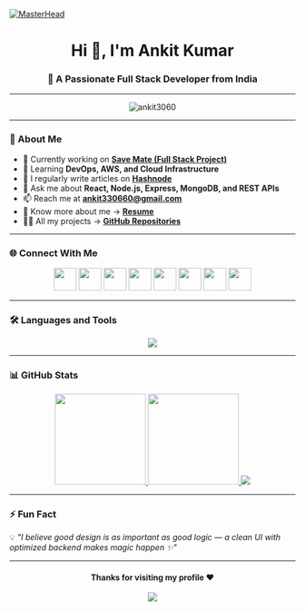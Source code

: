 [![MasterHead](https://www.wingstechsolutions.com/wp-content/uploads/2022/03/full-stack-development.gif)](https://ankit3060.github.io)
<h1 align="center">Hi 👋, I'm Ankit Kumar</h1>
<h3 align="center">🚀 A Passionate Full Stack Developer from India</h3>

---

<p align="center">
  <img src="https://komarev.com/ghpvc/?username=ankit3060&label=Profile%20views&color=0e75b6&style=flat" alt="ankit3060" />
</p>

---

### 🧠 About Me  
- 🔭 Currently working on **[Save Mate (Full Stack Project)](https://github.com/Ankit3060/Save-Mate)**  
- 🌱 Learning **DevOps, AWS, and Cloud Infrastructure**  
- 📝 I regularly write articles on **[Hashnode](https://hashnode.com/@ankit3060)**  
- 💬 Ask me about **React, Node.js, Express, MongoDB, and REST APIs**  
- 📫 Reach me at **ankit330660@gmail.com**  
- 📄 Know more about me → [**Resume**](https://drive.google.com/file/d/1YaCnpLw2MrYrZA54eOwdypnAymB1gfDn/view?usp=sharing)  
- 👨‍💻 All my projects → [**GitHub Repositories**](https://github.com/Ankit3060?tab=repositories)

---

### 🌐 Connect With Me  
<p align="center">
  <a href="https://twitter.com/ankit330660"><img src="https://skillicons.dev/icons?i=twitter" height="40"/></a>
  <a href="https://linkedin.com/in/ankit-kumar-511b31229"><img src="https://skillicons.dev/icons?i=linkedin" height="40"/></a>
  <a href="https://codesandbox.io/u/dtspecial330660"><img src="https://raw.githubusercontent.com/rahuldkjain/github-profile-readme-generator/master/src/images/icons/Social/codesandbox.svg" height="40"/></a>
  <a href="https://kaggle.com/ankit3060"><img src="https://raw.githubusercontent.com/rahuldkjain/github-profile-readme-generator/master/src/images/icons/Social/kaggle.svg" height="40"/></a>
  <a href="https://instagram.com/ankit_ak33"><img src="https://skillicons.dev/icons?i=instagram" height="40"/></a>
  <a href="https://hashnode.com/@ankit3060"><img src="https://raw.githubusercontent.com/rahuldkjain/github-profile-readme-generator/master/src/images/icons/Social/hashnode.svg" height="40"/></a>
  <a href="https://www.hackerrank.com/ankit330660"><img src="https://raw.githubusercontent.com/rahuldkjain/github-profile-readme-generator/master/src/images/icons/Social/hackerrank.svg" height="40"/></a>
  <a href="https://auth.geeksforgeeks.org/user/ankit3j4xv"><img src="https://img.icons8.com/color/48/000000/GeeksforGeeks.png" height="40"/></a>
</p>

---

### 🛠️ Languages and Tools  
<p align="center">
  <img src="https://skillicons.dev/icons?i=html,css,js,react,nodejs,express,mongodb,mysql,python,cpp,aws,git,docker,kubernetes,postman,redux,tailwind,figma,linux,jenkins,bootstrap,tensorflow" />
</p>

---

### 📊 GitHub Stats  
<div align="center">

<a href="https://github.com/ankit3060">
  <img height="160em" src="https://github-readme-stats.vercel.app/api?username=ankit3060&show_icons=true&theme=tokyonight&hide_border=true" />
  <img height="160em" src="https://github-readme-stats.vercel.app/api/top-langs?username=ankit3060&show_icons=true&locale=en&layout=compact&theme=tokyonight&hide_border=true" />
</a>

<img src="https://github-readme-streak-stats.herokuapp.com/?user=ankit3060&theme=tokyonight&hide_border=true" />

</div>

---

### ⚡ Fun Fact  
💡 *"I believe good design is as important as good logic — a clean UI with optimized backend makes magic happen ✨"*

---

<h4 align="center">Thanks for visiting my profile ❤️</h4>
<p align="center">
  <img src="https://readme-typing-svg.herokuapp.com?font=Fira+Code&weight=600&size=22&pause=1000&color=00B8FF&center=true&vCenter=true&width=600&lines=Let's+Build+Something+Amazing+Together!;Open+Source+Enthusiast+🌍;MERN+Stack+Developer+💻;Always+Learning+New+Things+🚀">
</p>
